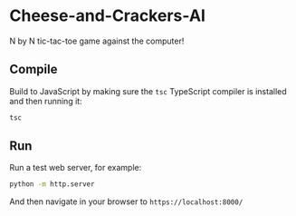 # Cheese-and-Crackers-AI

N by N tic-tac-toe game against the computer!

## Compile

Build to JavaScript by making sure the `tsc` TypeScript compiler is installed and then running it:
```bash
tsc
```

## Run

Run a test web server, for example:
```bash
python -m http.server
```

And then navigate in your browser to `https://localhost:8000/`
